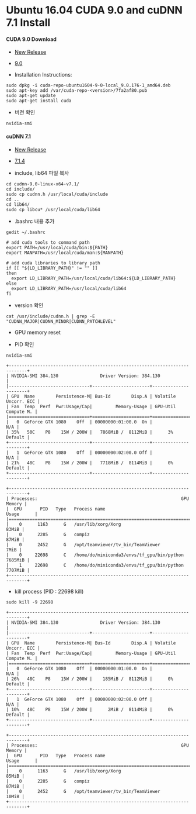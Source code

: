# Ubuntu 16.04 CUDA 9.0 and cuDNN 7.1 Install

#### CUDA 9.0 Download

- [New Release](https://developer.nvidia.com/cuda-downloads)

- [9.0](https://developer.nvidia.com/cuda-90-download-archive)

 - Installation Instructions:

 ```
sudo dpkg -i cuda-repo-ubuntu1604-9-0-local_9.0.176-1_amd64.deb
sudo apt-key add /var/cuda-repo-<version>/7fa2af80.pub
sudo apt-get update
sudo apt-get install cuda
```

- 버전 확인

`nvidia-smi`

#### cuDNN 7.1

- [New Release](https://developer.nvidia.com/rdp/cudnn-archive)

- [7.1.4](https://developer.nvidia.com/compute/machine-learning/cudnn/secure/v7.1.4/prod/9.0_20180516/cudnn-9.0-linux-x64-v7.1)

- include, lib64 파일 복사

```
cd cudnn-9.0-linux-x64-v7.1/
cd include/
sudo cp cudnn.h /usr/local/cuda/include
cd ..
cd lib64/
sudo cp libcu* /usr/local/cuda/lib64
```

- .bashrc 내용 추가

`gedit ~/.bashrc`

```
# add cuda tools to command path
export PATH=/usr/local/cuda/bin:${PATH}
export MANPATH=/usr/local/cuda/man:${MANPATH}

# add cuda libraries to library path
if [[ "${LD_LIBRARY_PATH}" != "" ]]
then
  export LD_LIBRARY_PATH=/usr/local/cuda/lib64:${LD_LIBRARY_PATH}
else
  export LD_LIBRARY_PATH=/usr/local/cuda/lib64
fi
```

- version 확인

`cat /usr/include/cudnn.h | grep -E "CUDNN_MAJOR|CUDNN_MINOR|CUDNN_PATCHLEVEL"`

- GPU memory reset
 
 * PID 확인
 
 `nvidia-smi`
 
 ```
+-----------------------------------------------------------------------------+
| NVIDIA-SMI 384.130                Driver Version: 384.130                   |
|-------------------------------+----------------------+----------------------+
| GPU  Name        Persistence-M| Bus-Id        Disp.A | Volatile Uncorr. ECC |
| Fan  Temp  Perf  Pwr:Usage/Cap|         Memory-Usage | GPU-Util  Compute M. |
|===============================+======================+======================|
|   0  GeForce GTX 1080    Off  | 00000000:01:00.0  On |                  N/A |
| 35%   50C    P8    15W / 200W |   7868MiB /  8112MiB |      3%      Default |
+-------------------------------+----------------------+----------------------+
|   1  GeForce GTX 1080    Off  | 00000000:02:00.0 Off |                  N/A |
| 21%   48C    P8    15W / 200W |   7718MiB /  8114MiB |      0%      Default |
+-------------------------------+----------------------+----------------------+
                                                                               
+-----------------------------------------------------------------------------+
| Processes:                                                       GPU Memory |
|  GPU       PID   Type   Process name                             Usage      |
|=============================================================================|
|    0      1163      G   /usr/lib/xorg/Xorg                            83MiB |
|    0      2285      G   compiz                                        87MiB |
|    0      2452      G   /opt/teamviewer/tv_bin/TeamViewer              7MiB |
|    0     22698      C   /home/do/miniconda3/envs/tf_gpu/bin/python  7685MiB |
|    1     22698      C   /home/do/miniconda3/envs/tf_gpu/bin/python  7707MiB |
+-----------------------------------------------------------------------------+
```

 * kill process (PID : 22698 kill)
 
 `sudo kill -9 22698`
 
 ```
+-----------------------------------------------------------------------------+
| NVIDIA-SMI 384.130                Driver Version: 384.130                   |
|-------------------------------+----------------------+----------------------+
| GPU  Name        Persistence-M| Bus-Id        Disp.A | Volatile Uncorr. ECC |
| Fan  Temp  Perf  Pwr:Usage/Cap|         Memory-Usage | GPU-Util  Compute M. |
|===============================+======================+======================|
|   0  GeForce GTX 1080    Off  | 00000000:01:00.0  On |                  N/A |
| 26%   48C    P8    15W / 200W |    185MiB /  8112MiB |      0%      Default |
+-------------------------------+----------------------+----------------------+
|   1  GeForce GTX 1080    Off  | 00000000:02:00.0 Off |                  N/A |
| 10%   48C    P8    15W / 200W |      2MiB /  8114MiB |      0%      Default |
+-------------------------------+----------------------+----------------------+
                                                                               
+-----------------------------------------------------------------------------+
| Processes:                                                       GPU Memory |
|  GPU       PID   Type   Process name                             Usage      |
|=============================================================================|
|    0      1163      G   /usr/lib/xorg/Xorg                            85MiB |
|    0      2285      G   compiz                                        87MiB |
|    0      2452      G   /opt/teamviewer/tv_bin/TeamViewer             10MiB |
+-----------------------------------------------------------------------------+
```